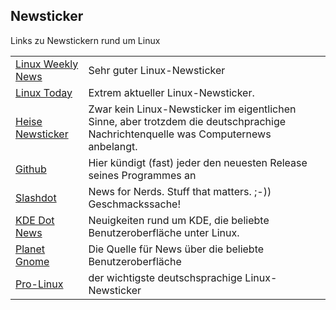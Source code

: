 ## Newsticker
Links zu Newstickern rund um Linux

|||
|-|-|
|[Linux Weekly News](https://lwn.net/) |	Sehr guter Linux-Newsticker |
|[Linux Today](http://linuxtoday.com/) | Extrem aktueller Linux-Newsticker. |
|[Heise Newsticker](https://www.heise.de/newsticker/) |	Zwar kein Linux-Newsticker im eigentlichen Sinne, aber trotzdem die deutschprachige Nachrichtenquelle was Computernews anbelangt. |
|[Github](https://github.com/) | Hier kündigt (fast) jeder den neuesten Release seines Programmes an |
|[Slashdot](https://slashdot.org/) | News for Nerds. Stuff that matters. ;-)) Geschmackssache! |
|[KDE Dot News](https://dot.kde.org/) |	Neuigkeiten rund um KDE, die beliebte Benutzeroberfläche unter Linux. |
|[Planet Gnome](https://news.gnome.org/) | Die Quelle für News über die beliebte Benutzeroberfläche |
|[Pro-Linux](http://www.pro-linux.de/) | der wichtigste deutschsprachige Linux-Newsticker |
